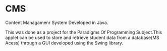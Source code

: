 # CMS
Content Managamenr System Developed in Java.

This was done as a project for the Paradigms Of Programming Subject.This applet can be used to store and retrieve student data from a database(MS Acess) through a GUI developed using the Swing library.
